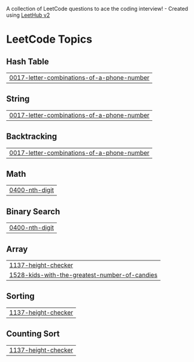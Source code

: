 A collection of LeetCode questions to ace the coding interview! - Created using [LeetHub v2](https://github.com/arunbhardwaj/LeetHub-2.0)
<!---LeetCode Topics Start-->
# LeetCode Topics
## Hash Table
|  |
| ------- |
| [0017-letter-combinations-of-a-phone-number](https://github.com/Deeks779/LeetCode/tree/master/0017-letter-combinations-of-a-phone-number) |
## String
|  |
| ------- |
| [0017-letter-combinations-of-a-phone-number](https://github.com/Deeks779/LeetCode/tree/master/0017-letter-combinations-of-a-phone-number) |
## Backtracking
|  |
| ------- |
| [0017-letter-combinations-of-a-phone-number](https://github.com/Deeks779/LeetCode/tree/master/0017-letter-combinations-of-a-phone-number) |
## Math
|  |
| ------- |
| [0400-nth-digit](https://github.com/Deeks779/LeetCode/tree/master/0400-nth-digit) |
## Binary Search
|  |
| ------- |
| [0400-nth-digit](https://github.com/Deeks779/LeetCode/tree/master/0400-nth-digit) |
## Array
|  |
| ------- |
| [1137-height-checker](https://github.com/Deeks779/LeetCode/tree/master/1137-height-checker) |
| [1528-kids-with-the-greatest-number-of-candies](https://github.com/Deeks779/LeetCode/tree/master/1528-kids-with-the-greatest-number-of-candies) |
## Sorting
|  |
| ------- |
| [1137-height-checker](https://github.com/Deeks779/LeetCode/tree/master/1137-height-checker) |
## Counting Sort
|  |
| ------- |
| [1137-height-checker](https://github.com/Deeks779/LeetCode/tree/master/1137-height-checker) |
<!---LeetCode Topics End-->